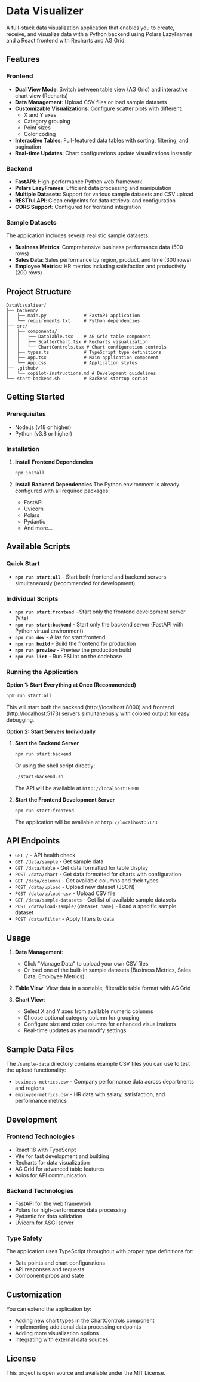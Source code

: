 # Data Visualizer

A full-stack data visualization application that enables you to create, receive, and visualize data with a Python backend using Polars LazyFrames and a React frontend with Recharts and AG Grid.

## Features

### Frontend
- **Dual View Mode**: Switch between table view (AG Grid) and interactive chart view (Recharts)
- **Data Management**: Upload CSV files or load sample datasets
- **Customizable Visualizations**: Configure scatter plots with different:
  - X and Y axes
  - Category grouping
  - Point sizes
  - Color coding
- **Interactive Tables**: Full-featured data tables with sorting, filtering, and pagination
- **Real-time Updates**: Chart configurations update visualizations instantly

### Backend
- **FastAPI**: High-performance Python web framework
- **Polars LazyFrames**: Efficient data processing and manipulation
- **Multiple Datasets**: Support for various sample datasets and CSV upload
- **RESTful API**: Clean endpoints for data retrieval and configuration
- **CORS Support**: Configured for frontend integration

### Sample Datasets
The application includes several realistic sample datasets:
- **Business Metrics**: Comprehensive business performance data (500 rows)
- **Sales Data**: Sales performance by region, product, and time (300 rows)  
- **Employee Metrics**: HR metrics including satisfaction and productivity (200 rows)

## Project Structure

```
DataVisualiser/
├── backend/
│   ├── main.py              # FastAPI application
│   └── requirements.txt     # Python dependencies
├── src/
│   ├── components/
│   │   ├── DataTable.tsx    # AG Grid table component
│   │   ├── ScatterChart.tsx # Recharts visualization
│   │   └── ChartControls.tsx # Chart configuration controls
│   ├── types.ts             # TypeScript type definitions
│   ├── App.tsx              # Main application component
│   └── App.css              # Application styles
├── .github/
│   └── copilot-instructions.md # Development guidelines
└── start-backend.sh         # Backend startup script
```

## Getting Started

### Prerequisites
- Node.js (v18 or higher)
- Python (v3.8 or higher)

### Installation

1. **Install Frontend Dependencies**
   ```bash
   npm install
   ```

2. **Install Backend Dependencies**
   The Python environment is already configured with all required packages:
   - FastAPI
   - Uvicorn
   - Polars
   - Pydantic
   - And more...

## Available Scripts

### Quick Start
- **`npm run start:all`** - Start both frontend and backend servers simultaneously (recommended for development)

### Individual Scripts
- **`npm run start:frontend`** - Start only the frontend development server (Vite)
- **`npm run start:backend`** - Start only the backend server (FastAPI with Python virtual environment)
- **`npm run dev`** - Alias for start:frontend
- **`npm run build`** - Build the frontend for production
- **`npm run preview`** - Preview the production build
- **`npm run lint`** - Run ESLint on the codebase

### Running the Application

**Option 1: Start Everything at Once (Recommended)**
```bash
npm run start:all
```
This will start both the backend (http://localhost:8000) and frontend (http://localhost:5173) servers simultaneously with colored output for easy debugging.

**Option 2: Start Servers Individually**

1. **Start the Backend Server**
   ```bash
   npm run start:backend
   ```
   Or using the shell script directly:
   ```bash
   ./start-backend.sh
   ```
   The API will be available at `http://localhost:8000`

2. **Start the Frontend Development Server**
   ```bash
   npm run start:frontend
   ```
   The application will be available at `http://localhost:5173`

## API Endpoints

- `GET /` - API health check
- `GET /data/sample` - Get sample data
- `GET /data/table` - Get data formatted for table display
- `POST /data/chart` - Get data formatted for charts with configuration
- `GET /data/columns` - Get available columns and their types
- `POST /data/upload` - Upload new dataset (JSON)
- `POST /data/upload-csv` - Upload CSV file
- `GET /data/sample-datasets` - Get list of available sample datasets
- `POST /data/load-sample/{dataset_name}` - Load a specific sample dataset
- `POST /data/filter` - Apply filters to data

## Usage

1. **Data Management**: 
   - Click "Manage Data" to upload your own CSV files
   - Or load one of the built-in sample datasets (Business Metrics, Sales Data, Employee Metrics)
   
2. **Table View**: View data in a sortable, filterable table format with AG Grid

3. **Chart View**: 
   - Select X and Y axes from available numeric columns
   - Choose optional category column for grouping
   - Configure size and color columns for enhanced visualizations
   - Real-time updates as you modify settings

## Sample Data Files

The `/sample-data` directory contains example CSV files you can use to test the upload functionality:
- `business-metrics.csv` - Company performance data across departments and regions
- `employee-metrics.csv` - HR data with salary, satisfaction, and performance metrics

## Development

### Frontend Technologies
- React 18 with TypeScript
- Vite for fast development and building
- Recharts for data visualization
- AG Grid for advanced table features
- Axios for API communication

### Backend Technologies
- FastAPI for the web framework
- Polars for high-performance data processing
- Pydantic for data validation
- Uvicorn for ASGI server

### Type Safety
The application uses TypeScript throughout with proper type definitions for:
- Data points and chart configurations
- API responses and requests
- Component props and state

## Customization

You can extend the application by:
- Adding new chart types in the ChartControls component
- Implementing additional data processing endpoints
- Adding more visualization options
- Integrating with external data sources

## License

This project is open source and available under the MIT License.
